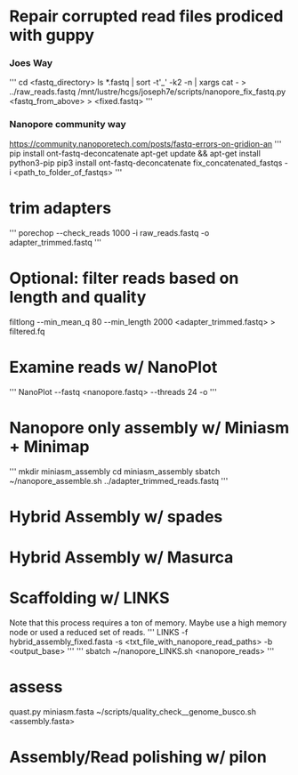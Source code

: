 # Repair corrupted read files prodiced with guppy
### Joes Way
'''
cd <fastq_directory>
ls *.fastq | sort -t'_' -k2 -n | xargs cat - > ../raw_reads.fastq
/mnt/lustre/hcgs/joseph7e/scripts/nanopore_fix_fastq.py <fastq_from_above> > <fixed.fastq>
'''

### Nanopore community way
https://community.nanoporetech.com/posts/fastq-errors-on-gridion-an
'''
pip install ont-fastq-deconcatenate
apt-get update && apt-get install python3-pip
pip3 install ont-fastq-deconcatenate
fix_concatenated_fastqs -i <path_to_folder_of_fastqs>
'''

# trim adapters
'''
porechop --check_reads 1000 -i raw_reads.fastq -o adapter_trimmed.fastq
'''
# Optional: filter reads based on length and quality
filtlong --min_mean_q 80 --min_length 2000 <adapter_trimmed.fastq> > filtered.fq

# Examine reads w/ NanoPlot
'''
NanoPlot --fastq <nanopore.fastq> --threads 24 -o <output-dir>
'''
# Nanopore only assembly w/ Miniasm + Minimap
'''
mkdir miniasm_assembly
cd miniasm_assembly
sbatch ~/nanopore_assemble.sh ../adapter_trimmed_reads.fastq
'''

# Hybrid Assembly w/ spades

# Hybrid Assembly w/ Masurca

# Scaffolding w/ LINKS
Note that this process requires a ton of memory. Maybe use a high memory node or used a reduced set of reads.
'''
LINKS -f hybrid_assembly_fixed.fasta  -s <txt_file_with_nanopore_read_paths> -b <output_base>
'''
'''
sbatch ~/nanopore_LINKS.sh <assembly> <nanopore_reads>
'''
# assess
quast.py miniasm.fasta
~/scripts/quality_check__genome_busco.sh <assembly.fasta>

# Assembly/Read polishing w/ pilon




